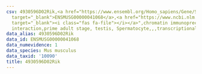 ```yaml
---
csv: 4930596D02Rik,<a href="https://www.ensembl.org/Homo_sapiens/Gene/Summary?db=core;g=ENSMUSG00000041068"
  target="_blank">ENSMUSG00000041068</a>,<a href="https://www.ncbi.nlm.nih.gov/pubmed/25450459"
  target="_blank"><i class="fas fa-file"></i></a>",chromatin immunoprecipitation assay,direct
  interaction,prime adult stage, testis, Spermatocyte,,,transcriptional regulation,
data_alias: 4930596D02Rik
data_id: ENSMUSG00000041068
data_numevidence: 1
data_species: Mus musculus
data_taxid: '10090'
title: 4930596D02Rik
---
```

